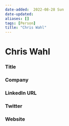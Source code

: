 ```yaml
---
date-added:  2022-08-28 Sun
date-updated: 
aliases: []
tags: [Person]
title: "Chris Wahl"
---
```


# Chris Wahl

### Title


### Company


### LinkedIn URL


### Twitter


### Website






